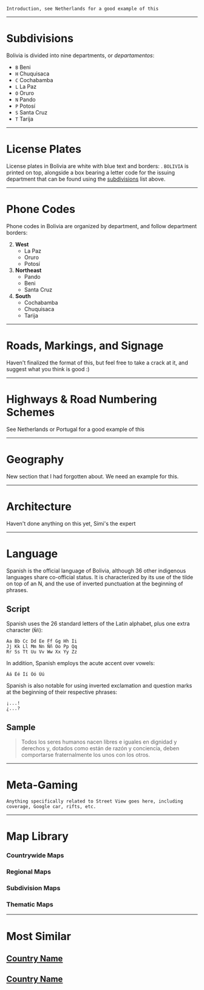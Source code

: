 `Introduction, see Netherlands for a good example of this`

---

# Subdivisions

Bolivia is divided into nine departments, or _departamentos_:

- `B` Beni
- `H` Chuquisaca
- `C` Cochabamba
- `L` La Paz
- `O` Oruro
- `N` Pando
- `P` Potosí
- `S` Santa Cruz
- `T` Tarija

<CountryMap code="BOL" scale="2000" />

---

# License Plates

License plates in Bolivia are white with blue text and borders: <LicensePlate style="other" format="ABC-123" textColor="royalblue" borderColor="royalblue"/>. `BOLIVIA` is printed on top, alongside a box bearing a letter code for the issuing department that can be found using the [subdivisions](#subdivisions) list above.

---

# Phone Codes

Phone codes in Bolivia are organized by department, and follow department borders:

2. **West**
   - La Paz
   - Oruro
   - Potosí
3. **Northeast**
   - Pando
   - Beni
   - Santa Cruz
4. **South**
   - Cochabamba
   - Chuquisaca
   - Tarija

---

# Roads, Markings, and Signage

Haven't finalized the format of this, but feel free to take a crack at it, and suggest what you think is good :)

---

# Highways & Road Numbering Schemes

See Netherlands or Portugal for a good example of this

---

# Geography

New section that I had forgotten about. We need an example for this.

---

# Architecture

Haven't done anything on this yet, Simi's the expert

---

# Language

Spanish is the official language of Bolivia, although 36 other indigenous languages share co-official status. It is characterized by its use of the tilde on top of an N, and the use of inverted punctuation at the beginning of phrases.

## Script

Spanish uses the 26 standard letters of the Latin alphabet, plus one extra character (`Ññ`):

```
Aa Bb Cc Dd Ee Ff Gg Hh Ii
Jj Kk Ll Mm Nn Ññ Oo Pp Qq
Rr Ss Tt Uu Vv Ww Xx Yy Zz
```

In addition, Spanish employs the acute accent over vowels:

```
Áá Éé Íí Óó Úú
```

Spanish is also notable for using inverted exclamation and question marks at the beginning of their respective phrases:

```
¡...!
¿...?
```

## Sample

> Todos los seres humanos nacen libres e iguales en dignidad y derechos y, dotados como están de razón y conciencia, deben comportarse fraternalmente los unos con los otros.

---

# Meta-Gaming

`Anything specifically related to Street View goes here, including coverage, Google car, rifts, etc.`

---

# Map Library

### Countrywide Maps

### Regional Maps

### Subdivision Maps

### Thematic Maps

---

# Most Similar

## [Country Name](/countries/country-code)

## [Country Name](/countries/country-code)
